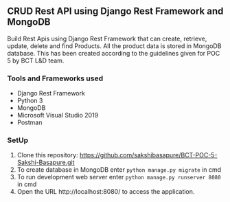 ## CRUD Rest API using Django Rest Framework and MongoDB 
Build Rest Apis using Django Rest Framework that can create, retrieve, update, delete and find Products. All the product data is stored in MongoDB database. This has been created according to the guidelines given for POC 5 by BCT L&D team.


### Tools and Frameworks used
- Django Rest Framework 
- Python 3
- MongoDB 
- Microsoft Visual Studio 2019
- Postman

 
 ### SetUp
1. Clone this repository: https://github.com/sakshibasapure/BCT-POC-5-Sakshi-Basapure.git
2. To create database in MongoDB enter ``` python manage.py migrate ``` in cmd
3. To run development web server enter ``` python manage.py runserver 8080 ``` in cmd
4. Open the URL http://localhost:8080/ to access the application.

 


